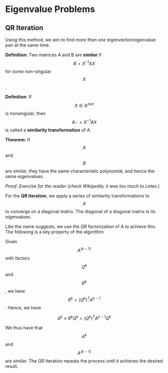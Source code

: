 # Eigenvalue Problems

## QR Iteration

Using this method, we aim to find *more than one* eigenvector/eigenvalue pair at the same time.

**Definition:** Two matrices A and B are **similar** if $$B = X^{-1}AX$$ for some non-singular $$X$$.

**Definition**: If $$X \in \mathbb{R}^{nxn}$$ is nonsingular, then $$A -> X^{-1}AX$$ is called a **similarity transformation**  of A. 

**Theorem:** If $$A$$ and $$B$$ are similar, they have the same characteristic polynomial, and hence the same eigenvalues.

*Proof: Exercise for the reader (check Wikipedia, it was too much to Latex.)*

For the **QR Iteration**, we apply a series of similarity transformations to $$A$$ to converge on a diagonal matrix. The diagonal of a diagonal matrix is its eigenvalues.

Like the name suggests, we use the QR factorization of A to achieve this. The following is a key property of the algorithm:

Given $$A^{(k-1)}$$ with factors $$Q^k$$ and $$R^k$$, we have $$R^k = (Q^k)^TA^{k-1}$$. Hence, we have

$$ A^k \equiv R^kQ^k = (Q^k)^TA^{k-1}Q^k$$ 

We thus have that $$A^k$$ and $$A^{(k-1)}$$ are similar. The QR Iteration repeats the process until it achieves the desired result.

